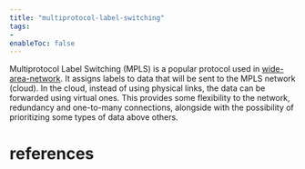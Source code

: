 ```yaml
---
title: "multiprotocol-label-switching"
tags:
- 
enableToc: false
---
```


Multiprotocol Label Switching (MPLS) is a popular protocol used in [wide-area-network](notes/wide-area-network.md). It assigns labels to data that will be sent to the MPLS network (cloud). In the cloud, instead of using physical links, the data can be forwarded using virtual ones. This provides some flexibility to the network, redundancy and one-to-many connections, alongside with the possibility of prioritizing some types of data above others.

# references

